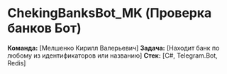 # ChekingBanksBot_MK (Проверка банков Бот)
**Команда:** [Мелшенко Кирилл Валерьевич] 
**Задача:** [Находит банк по любому из идентификаторов или названию]
**Стек:** [C#, Telegram.Bot, Redis]

